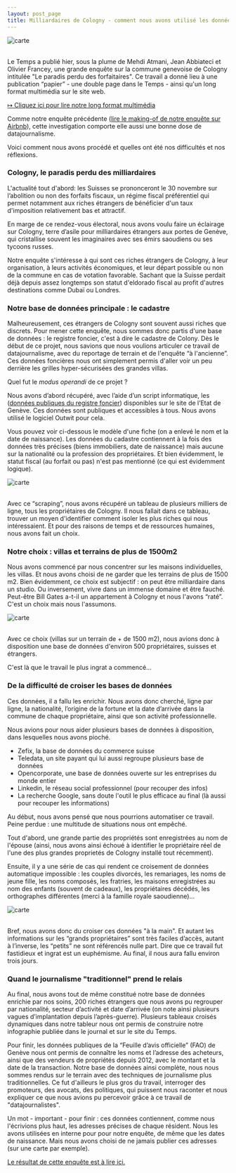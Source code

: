 ```yaml
---
layout: post_page
title: Milliardaires de Cologny - comment nous avons utilisé les données du cadastre
---
```


![carte](/img/une.jpg)<br><br>


Le Temps a publié hier, sous la plume de Mehdi Atmani, Jean Abbiateci et Olivier Francey, une grande enquête sur la commune genevoise de Cologny intitulée "Le paradis perdu des forfaitaires". Ce travail a donné lieu à une publication “papier”  - une double page dans le Temps - ainsi qu'un long format multimédia sur le site web.

[&#8614; Cliquez ici pour lire notre long format multimédia](http://www.letemps.ch/interactive/2014/cologny/)

Comme notre enquête précédente ([lire le making-of de notre enquête sur Airbnb](http://dataletemps.github.io/2014/11/09/airbnb.html)), cette investigation comporte elle aussi une bonne dose de datajournalisme. 

Voici comment nous avons procédé et quelles ont été nos difficultés et nos réflexions. 

### Cologny, le paradis perdu des milliardaires

L'actualité tout d'abord: les Suisses se prononceront le 30 novembre sur l’abolition ou non des forfaits fiscaux, un régime fiscal préférentiel qui permet notamment aux riches étrangers de bénéficier d'un taux d'imposition relativement bas et attractif. 

En marge de ce rendez-vous électoral, nous avons voulu faire un éclairage sur Cologny, terre d’asile pour milliardaires étrangers aux portes de Genève, qui cristallise souvent les imaginaires avec ses émirs saoudiens ou ses tycoons russes. 

Notre enquête s'intéresse à qui sont ces riches étrangers de Cologny, à leur organisation, à leurs activités économiques, et leur départ possible ou non de la commune en cas de votation favorable. Sachant que la Suisse perdait déjà depuis assez longtemps son statut d'eldorado fiscal au profit d'autres destinations comme Dubaï ou Londres.  

### Notre base de données principale : le cadastre

Malheureusement, ces étrangers de Cologny sont souvent aussi riches que discrets. Pour mener cette enquête, nous sommes donc partis d'une base de données : le registre foncier, c'est à dire le cadastre de Colony. Dès le début de ce projet, nous savions que nous voulions articuler ce travail de datajournalisme, avec du reportage de terrain et de l'enquête “à l'ancienne”. Ces données foncières nous ont simplement permis d'aller voir un peu derrière les grilles hyper-sécurisées des grandes villas. 

Quel fut le <i>modus operandi</i> de ce projet ? 

Nous avons d’abord récupéré, avec l’aide d’un script informatique, les ([données publiques du registre foncier](http://ge.ch/extraitfoncier/)) disponibles sur le site de l’Etat de Genève. Ces données sont publiques et accessibles à tous. Nous avons utilisé le logiciel Outwit pour cela. 

Vous pouvez voir ci-dessous le modèle d'une fiche (on a enlevé le nom et la date de naissance). Les données du cadastre contiennent à la fois des données très précises (biens immobiliers, date de naissance) mais aucune sur la nationalité ou la profession des propriétaires. Et bien évidemment, le statut fiscal (au forfait ou pas) n'est pas mentionné (ce qui est évidemment logique).

![carte](/img/une1.jpg)<br><br>

Avec ce “scraping”, nous avons récupéré un tableau de plusieurs milliers de ligne, tous les propriétaires de Cologny. Il nous fallait dans ce tableau, trouver un moyen d'identifier comment isoler les plus riches qui nous intéressaient. Et pour des raisons de temps et de ressources humaines, nous avons fait un choix. 

### Notre choix : villas et terrains de plus de 1500m2

Nous avons commencé par nous concentrer sur les maisons individuelles, les villas. Et nous avons choisi de ne garder que les terrains de plus de 1500 m2. Bien évidemment, ce choix est subjectif : on peut être milliardaire dans un studio. Ou inversement, vivre dans un immense domaine et être fauché. Peut-être Bill Gates a-t-il un appartement à Cologny et nous l'avons “raté”. C'est un choix mais nous l'assumons.

![carte](http://www.letemps.ch/interactive/2014/cologny/assets/img/col1.jpg
)<br><br>

Avec ce choix (villas sur un terrain de + de 1500 m2), nous avions donc à disposition une base de données d'environ 500 propriétaires, suisses et étrangers.

C'est là que le travail le plus ingrat a commencé...

### De la difficulté de croiser les bases de données

Ces données, il a fallu les enrichir. Nous avons donc cherché, ligne par ligne, la nationalité, l’origine de la fortune et la date d’arrivée dans la commune de chaque propriétaire, ainsi que son activité professionnelle.

Nous avions pour nous aider plusieurs bases de données à disposition, dans lesquelles nous avons pioché. 

* Zefix, la base de données du commerce suisse 
* Teledata, un site payant qui lui aussi regroupe plusieurs base de données
* Opencorporate, une base de données ouverte sur les entreprises du monde entier
* Linkedin, le réseau social professionnel (pour recouper des infos)
* La recherche Google, sans doute l'outil le plus efficace au final (là aussi pour recouper les informations)

Au début, nous avons pensé que nous pourrions automatiser ce travail. Peine perdue : une multitude de situations nous ont empêché.

Tout d'abord, une grande partie des propriétés sont enregistrées au nom de l'épouse (ainsi, nous avons ainsi échoué à identifier le propriétaire réel de l'une des plus grandes proprietés de Cologny installé tout récemment). 

Ensuite, il y a une série de cas qui rendent ce croisement de données automatique impossible : les couples divorcés, les remariages, les noms de jeune fille, les noms composés, les fratries, les maisons enregistrées au nom des enfants (souvent de cadeaux), les propriétaires décédés, les orthographes différentes (merci à la famille royale saoudienne)...

![carte](/img/une2.jpg)<br><br>

Bref, nous avons donc du croiser ces données "à la main". Et autant les informations sur les “grands propriétaires” sont très faciles d’accès, autant à l’inverse, les “petits” ne sont référencés nulle part. Dire que ce travail fut fastidieux et ingrat est un euphémisme. Au final, il nous aura fallu environ trois jours. 

### Quand le journalisme "traditionnel" prend le relais

Au final, nous avons tout de même constitué notre base de données enrichie par nos soins, 200 riches étrangers que nous avons pu regrouper par nationalité, secteur d’activité et date d’arrivée (on note ainsi plusieurs vagues d’implantation depuis l’après-guerre). Plusieurs tableaux croisés dynamiques dans notre tableur nous ont permis de construire notre infographie publiée dans le journal et sur le site du Temps. 

Pour finir, les données publiques de la “Feuille d’avis officielle” (FAO) de Genève nous ont permis de connaître les noms et l’adresse des acheteurs, ainsi que des vendeurs de propriétés depuis 2012, avec le montant et la date de la transaction. Notre base de données ainsi complète, nous nous sommes rendus sur le terrain avec des techniques de journalisme plus traditionnelles. Ce fut d'ailleurs le plus gros du travail, interroger des promoteurs, des avocats, des politiques, qui puissent nous raconter et nous expliquer ce que nous avions pu percevoir grâce à ce travail de "datajournalistes".

Un mot - important - pour finir : ces données contiennent, comme nous l'écrivions plus haut, les adresses précises de chaque résident. Nous les avons utilisées en interne pour pour notre enquête, de même que les dates de naissance. Mais nous avons choisi de ne jamais publier ces adresses (sur une carte par exemple).

[Le résultat de cette enquête est à lire ici.](http://www.letemps.ch/interactive/2014/cologny/)